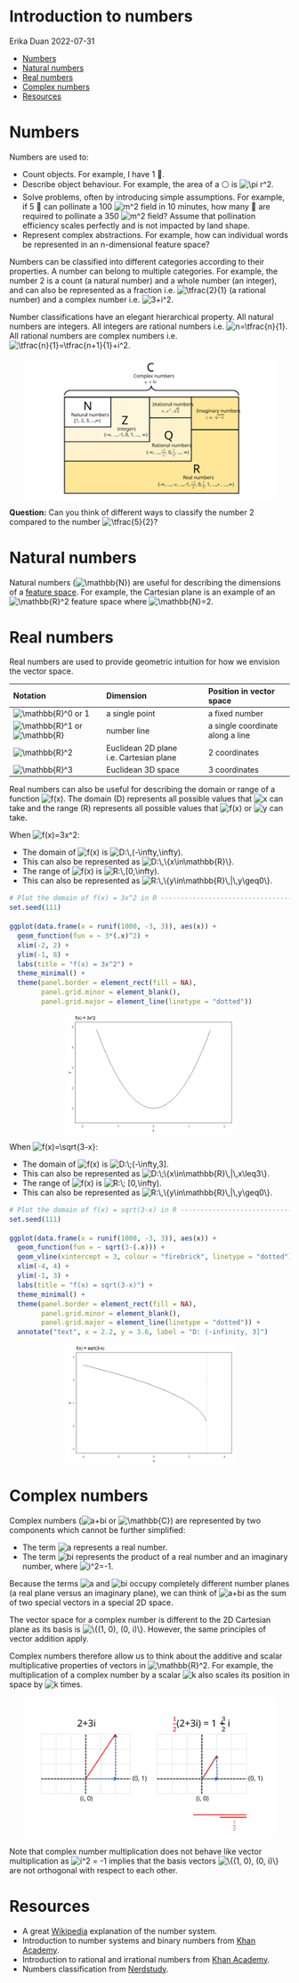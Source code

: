 Introduction to numbers
================
Erika Duan
2022-07-31

-   [Numbers](#numbers)
-   [Natural numbers](#natural-numbers)
-   [Real numbers](#real-numbers)
-   [Complex numbers](#complex-numbers)
-   [Resources](#resources)

# Numbers

Numbers are used to:  
+ Count objects. For example, I have 1 :apple:.  
+ Describe object behaviour. For example, the area of a :white_circle:
is
![\\pi r^2](https://latex.codecogs.com/svg.format?%5Cpi%20r%5E2 "\pi r^2").  
+ Solve problems, often by introducing simple assumptions. For example,
if 5 :bee: can pollinate a 100
![m^2](https://latex.codecogs.com/svg.format?m%5E2 "m^2") field in 10
minutes, how many :bee: are required to pollinate a 350
![m^2](https://latex.codecogs.com/svg.format?m%5E2 "m^2") field? Assume
that pollination efficiency scales perfectly and is not impacted by land
shape.  
+ Represent complex abstractions. For example, how can individual words
be represented in an n-dimensional feature space?

Numbers can be classified into different categories according to their
properties. A number can belong to multiple categories. For example, the
number 2 is a count (a natural number) and a whole number (an integer),
and can also be represented as a fraction
i.e. ![\\tfrac{2}{1}](https://latex.codecogs.com/svg.format?%5Ctfrac%7B2%7D%7B1%7D "\tfrac{2}{1}")
(a rational number) and a complex number
i.e. ![3+i^2](https://latex.codecogs.com/svg.format?3%2Bi%5E2 "3+i^2").

Number classifications have an elegant hierarchical property. All
natural numbers are integers. All integers are rational numbers
i.e. ![n=\\tfrac{n}{1}](https://latex.codecogs.com/svg.format?n%3D%5Ctfrac%7Bn%7D%7B1%7D "n=\tfrac{n}{1}").
All rational numbers are complex numbers
i.e. ![\\tfrac{n}{1}=\\tfrac{n+1}{1}+i^2](https://latex.codecogs.com/svg.format?%5Ctfrac%7Bn%7D%7B1%7D%3D%5Ctfrac%7Bn%2B1%7D%7B1%7D%2Bi%5E2 "\tfrac{n}{1}=\tfrac{n+1}{1}+i^2").

<img src="../figures/numbers-categories.svg" width="90%" style="display: block; margin: auto;" />

**Question:** Can you think of different ways to classify the number 2
compared to the number
![\\tfrac{5}{2}](https://latex.codecogs.com/svg.format?%5Ctfrac%7B5%7D%7B2%7D "\tfrac{5}{2}")?

# Natural numbers

Natural numbers
(![\\mathbb{N}](https://latex.codecogs.com/svg.format?%5Cmathbb%7BN%7D "\mathbb{N}"))
are useful for describing the dimensions of a [feature
space](https://stats.stackexchange.com/questions/46425/what-is-feature-space).
For example, the Cartesian plane is an example of an
![\\mathbb{R}^2](https://latex.codecogs.com/svg.format?%5Cmathbb%7BR%7D%5E2 "\mathbb{R}^2")
feature space where
![\\mathbb{N}=2](https://latex.codecogs.com/svg.format?%5Cmathbb%7BN%7D%3D2 "\mathbb{N}=2").

# Real numbers

Real numbers are used to provide geometric intuition for how we envision
the vector space.

| Notation                                                                                                                                                                           | Dimension                               | Position in vector space         |
|:-----------------------------------------------------------------------------------------------------------------------------------------------------------------------------------|:----------------------------------------|:---------------------------------|
| ![\\mathbb{R}^0](https://latex.codecogs.com/svg.format?%5Cmathbb%7BR%7D%5E0 "\mathbb{R}^0") or 1                                                                                   | a single point                          | a fixed number                   |
| ![\\mathbb{R}^1](https://latex.codecogs.com/svg.format?%5Cmathbb%7BR%7D%5E1 "\mathbb{R}^1") or ![\\mathbb{R}](https://latex.codecogs.com/svg.format?%5Cmathbb%7BR%7D "\mathbb{R}") | number line                             | a single coordinate along a line |
| ![\\mathbb{R}^2](https://latex.codecogs.com/svg.format?%5Cmathbb%7BR%7D%5E2 "\mathbb{R}^2")                                                                                        | Euclidean 2D plane i.e. Cartesian plane | 2 coordinates                    |
| ![\\mathbb{R}^3](https://latex.codecogs.com/svg.format?%5Cmathbb%7BR%7D%5E3 "\mathbb{R}^3")                                                                                        | Euclidean 3D space                      | 3 coordinates                    |

Real numbers can also be useful for describing the domain or range of a
function ![f(x)](https://latex.codecogs.com/svg.format?f%28x%29 "f(x)").
The domain (D) represents all possible values that
![x](https://latex.codecogs.com/svg.format?x "x") can take and the range
(R) represents all possible values that
![f(x)](https://latex.codecogs.com/svg.format?f%28x%29 "f(x)") or
![y](https://latex.codecogs.com/svg.format?y "y") can take.

When
![f(x)=3x^2](https://latex.codecogs.com/svg.format?f%28x%29%3D3x%5E2 "f(x)=3x^2"):  
+ The domain of
![f(x)](https://latex.codecogs.com/svg.format?f%28x%29 "f(x)") is
![D:\\,(-\\infty,\\infty)](https://latex.codecogs.com/svg.format?D%3A%5C%2C%28-%5Cinfty%2C%5Cinfty%29 "D:\,(-\infty,\infty)").  
+ This can also be represented as
![D:\\,\\{x\\in\\mathbb{R}\\}](https://latex.codecogs.com/svg.format?D%3A%5C%2C%5C%7Bx%5Cin%5Cmathbb%7BR%7D%5C%7D "D:\,\{x\in\mathbb{R}\}").  
+ The range of
![f(x)](https://latex.codecogs.com/svg.format?f%28x%29 "f(x)") is
![R:\\,\[0,\\infty)](https://latex.codecogs.com/svg.format?R%3A%5C%2C%5B0%2C%5Cinfty%29 "R:\,[0,\infty)").  
+ This can also be represented as
![R:\\,\\{y\\in\\mathbb{R}\\,\|\\,y\\geq0\\}](https://latex.codecogs.com/svg.format?R%3A%5C%2C%5C%7By%5Cin%5Cmathbb%7BR%7D%5C%2C%7C%5C%2Cy%5Cgeq0%5C%7D "R:\,\{y\in\mathbb{R}\,|\,y\geq0\}").

``` r
# Plot the domain of f(x) = 3x^2 in R ------------------------------------------
set.seed(111)

ggplot(data.frame(x = runif(1000, -3, 3)), aes(x)) +
  geom_function(fun = ~ 3*(.x)^2) +
  xlim(-2, 2) + 
  ylim(-1, 8) + 
  labs(title = "f(x) = 3x^2") +  
  theme_minimal() + 
  theme(panel.border = element_rect(fill = NA),
        panel.grid.minor = element_blank(),
        panel.grid.major = element_line(linetype = "dotted")) 
```

<img src="numbers-introduction_files/figure-gfm/unnamed-chunk-3-1.png" width="60%" style="display: block; margin: auto;" />

When
![f(x)=\\sqrt{3-x}](https://latex.codecogs.com/svg.format?f%28x%29%3D%5Csqrt%7B3-x%7D "f(x)=\sqrt{3-x}"):  
+ The domain of
![f(x)](https://latex.codecogs.com/svg.format?f%28x%29 "f(x)") is
![D:\\;(-\\infty,3\]](https://latex.codecogs.com/svg.format?D%3A%5C%3B%28-%5Cinfty%2C3%5D "D:\;(-\infty,3]").  
+ This can also be represented as
![D:\\;\\{x\\in\\mathbb{R}\\,\|\\,x\\leq3\\}](https://latex.codecogs.com/svg.format?D%3A%5C%3B%5C%7Bx%5Cin%5Cmathbb%7BR%7D%5C%2C%7C%5C%2Cx%5Cleq3%5C%7D "D:\;\{x\in\mathbb{R}\,|\,x\leq3\}").  
+ The range of
![f(x)](https://latex.codecogs.com/svg.format?f%28x%29 "f(x)") is
![R:\\; \[0,\\infty)](https://latex.codecogs.com/svg.format?R%3A%5C%3B%20%5B0%2C%5Cinfty%29 "R:\; [0,\infty)").  
+ This can also be represented as
![R:\\,\\{y\\in\\mathbb{R}\\,\|\\,y\\geq0\\}](https://latex.codecogs.com/svg.format?R%3A%5C%2C%5C%7By%5Cin%5Cmathbb%7BR%7D%5C%2C%7C%5C%2Cy%5Cgeq0%5C%7D "R:\,\{y\in\mathbb{R}\,|\,y\geq0\}").

``` r
# Plot the domain of f(x) = sqrt(3-x) in R -------------------------------------
set.seed(111)

ggplot(data.frame(x = runif(1000, -3, 3)), aes(x)) +
  geom_function(fun = ~ sqrt(3-(.x))) +
  geom_vline(xintercept = 3, colour = "firebrick", linetype = "dotted") + 
  xlim(-4, 4) + 
  ylim(-1, 3) + 
  labs(title = "f(x) = sqrt(3-x)") +  
  theme_minimal() + 
  theme(panel.border = element_rect(fill = NA),
        panel.grid.minor = element_blank(),
        panel.grid.major = element_line(linetype = "dotted")) +
  annotate("text", x = 2.2, y = 3.6, label = "D: (-infinity, 3]")
```

<img src="numbers-introduction_files/figure-gfm/unnamed-chunk-4-1.png" width="60%" style="display: block; margin: auto;" />

# Complex numbers

Complex numbers
(![a+bi](https://latex.codecogs.com/svg.format?a%2Bbi "a+bi") or
![\\mathbb{C}](https://latex.codecogs.com/svg.format?%5Cmathbb%7BC%7D "\mathbb{C}"))
are represented by two components which cannot be further simplified:  
+ The term ![a](https://latex.codecogs.com/svg.format?a "a") represents
a real number.  
+ The term ![bi](https://latex.codecogs.com/svg.format?bi "bi")
represents the product of a real number and an imaginary number, where
![i^2=-1](https://latex.codecogs.com/svg.format?i%5E2%3D-1 "i^2=-1").

Because the terms ![a](https://latex.codecogs.com/svg.format?a "a") and
![bi](https://latex.codecogs.com/svg.format?bi "bi") occupy completely
different number planes (a real plane versus an imaginary plane), we can
think of ![a+bi](https://latex.codecogs.com/svg.format?a%2Bbi "a+bi") as
the sum of two special vectors in a special 2D space.

The vector space for a complex number is different to the 2D Cartesian
plane as its basis is
![\\{(1, 0), (0, i)\\}](https://latex.codecogs.com/svg.format?%5C%7B%281%2C%200%29%2C%20%280%2C%20i%29%5C%7D "\{(1, 0), (0, i)\}").
However, the same principles of vector addition apply.

Complex numbers therefore allow us to think about the additive and
scalar multiplicative properties of vectors in
![\\mathbb{R}^2](https://latex.codecogs.com/svg.format?%5Cmathbb%7BR%7D%5E2 "\mathbb{R}^2").
For example, the multiplication of a complex number by a scalar
![k](https://latex.codecogs.com/svg.format?k "k") also scales its
position in space by ![k](https://latex.codecogs.com/svg.format?k "k")
times.

<img src="../figures/numbers-complex.svg" width="90%" style="display: block; margin: auto;" />

Note that complex number multiplication does not behave like vector
multiplication as
![i^2 = -1](https://latex.codecogs.com/svg.format?i%5E2%20%3D%20-1 "i^2 = -1")
implies that the basis vectors
![\\{(1, 0), (0, i)\\}](https://latex.codecogs.com/svg.format?%5C%7B%281%2C%200%29%2C%20%280%2C%20i%29%5C%7D "\{(1, 0), (0, i)\}")
are not orthogonal with respect to each other.

# Resources

-   A great
    [Wikipedia](https://en.wikipedia.org/wiki/Number#Main_classification)
    explanation of the number system.  
-   Introduction to number systems and binary numbers from [Khan
    Academy](https://www.youtube.com/watch?v=ku4KOFQ-bB4).  
-   Introduction to rational and irrational numbers from [Khan
    Academy](https://www.youtube.com/watch?v=cLP7INqs3JM).  
-   Numbers classification from
    [Nerdstudy](https://www.youtube.com/watch?v=vbPUS-0Wbv4).
